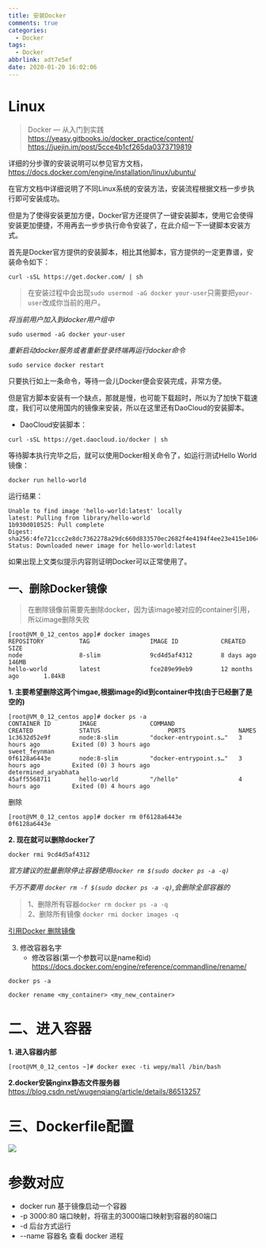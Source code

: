 ```yaml
---
title: 安装Docker
comments: true
categories:
  - Docker
tags:
  - Docker
abbrlink: adt7e5ef
date: 2020-01-20 16:02:06
---
```


# Linux

> Docker — 从入门到实践
https://yeasy.gitbooks.io/docker_practice/content/
https://juejin.im/post/5cce4b1cf265da0373719819

详细的分步骤的安装说明可以参见官方文档，https://docs.docker.com/engine/installation/linux/ubuntu/

在官方文档中详细说明了不同Linux系统的安装方法，安装流程根据文档一步步执行即可安装成功。

但是为了使得安装更加方便，Docker官方还提供了一键安装脚本，使用它会使得安装更加便捷，不用再去一步步执行命令安装了，在此介绍一下一键脚本安装方式。

首先是Docker官方提供的安装脚本，相比其他脚本，官方提供的一定更靠谱，安装命令如下：

```
curl -sSL https://get.docker.com/ | sh
```

> 在安装过程中会出现`sudo usermod -aG docker your-user`只需要把`your-user`改成你当前的用户。

*将当前用户加入到docker用户组中*
```
sudo usermod -aG docker your-user
```
*重新启动docker服务或者重新登录终端再运行docker命令*
```
sudo service docker restart
```

只要执行如上一条命令，等待一会儿Docker便会安装完成，非常方便。

但是官方脚本安装有一个缺点，那就是慢，也可能下载超时，所以为了加快下载速度，我们可以使用国内的镜像来安装，所以在这里还有DaoCloud的安装脚本。

- DaoCloud安装脚本：
```
curl -sSL https://get.daocloud.io/docker | sh
```

等待脚本执行完毕之后，就可以使用Docker相关命令了，如运行测试Hello World镜像：

```
docker run hello-world
```

运行结果：

```
Unable to find image 'hello-world:latest' locally
latest: Pulling from library/hello-world
1b930d010525: Pull complete 
Digest: sha256:4fe721ccc2e8dc7362278a29dc660d833570ec2682f4e4194f4ee23e415e1064
Status: Downloaded newer image for hello-world:latest
```
如果出现上文类似提示内容则证明Docker可以正常使用了。


## 一、删除Docker镜像

> 在删除镜像前需要先删除docker，因为该image被对应的container引用，所以image删除失败

```
[root@VM_0_12_centos app]# docker images
REPOSITORY          TAG                 IMAGE ID            CREATED             SIZE
node                8-slim              9cd4d5af4312        8 days ago          146MB
hello-world         latest              fce289e99eb9        12 months ago       1.84kB
```
**1. 主要希望删除这两个imgae,根据image的id到container中找(由于已经删了是空的)**

```
[root@VM_0_12_centos app]# docker ps -a
CONTAINER ID        IMAGE               COMMAND                  CREATED             STATUS                   PORTS               NAMES
1c3632d52e9f        node:8-slim         "docker-entrypoint.s…"   3 hours ago         Exited (0) 3 hours ago                       sweet_feynman
0f6128a6443e        node:8-slim         "docker-entrypoint.s…"   3 hours ago         Exited (0) 3 hours ago                       determined_aryabhata
45aff5568711        hello-world         "/hello"                 4 hours ago         Exited (0) 4 hours ago 
```
删除
```
[root@VM_0_12_centos app]# docker rm 0f6128a6443e
0f6128a6443e
```

**2. 现在就可以删除docker了**

```
docker rmi 9cd4d5af4312
```

*官方建议的批量删除停止容器使用`docker rm $(sudo docker ps -a -q)`*

*千万不要用 `docker rm -f $(sudo docker ps -a -q)`,会删除全部容器的*

> 1、删除所有容器`docker rm docker ps -a -q`\
2、删除所有镜像 `docker rmi docker images -q`

[引用Docker 删除镜像](https://www.cnblogs.com/sddai/p/10427785.html)

3. 修改容器名字
    - 修改容器(第一个参数可以是name和id)
https://docs.docker.com/engine/reference/commandline/rename/
```
docker ps -a

docker rename <my_container> <my_new_container>
```

# 二、进入容器
**1. 进入容器内部**
```
[root@VM_0_12_centos ~]# docker exec -ti wepy/mall /bin/bash
```

**2.docker安装nginx静态文件服务器**
https://blog.csdn.net/wugenqiang/article/details/86513257

# 三、Dockerfile配置
![](http://img.cdn.vmccc.cn/16ead7303985b8fd.png)

# 参数对应
- docker run 基于镜像启动一个容器
- -p 3000:80 端口映射，将宿主的3000端口映射到容器的80端口
- -d 后台方式运行
- --name 容器名 查看 docker 进程